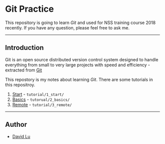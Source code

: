 # Git Practice

This repository is going to learn *Git* and used for NSS training course 2018 recently. If you have any question, please feel free to ask me.

---
## Introduction

Git is an open source distributed version control system designed to handle everything from small to very large projects with speed and efficiency - extracted from [Git](http://git-scm.com)

This repostory is my notes about learning *Git*. There are some tutorials in this repositroy.
1. [Start](https://github.com/yungshenglu/Git_practice/blob/master/tutorial/1_start/README.md) - `tutorial/1_start/`
2. [Basics](https://github.com/yungshenglu/Git_practice/blob/master/tutorial/2_basics/README.md) - `tutorual/2_basics/`
3. [Remote](https://github.com/yungshenglu/Git_practice/blob/master/tutorial/3_remote/README.md) - `tutorial/3_remote/`

---
## Author

* [David Lu](https://github.com/yungshenglu)